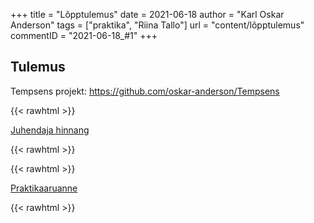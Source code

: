 +++
title = "Lõpptulemus"
date = 2021-06-18
author = "Karl Oskar Anderson"
tags = ["praktika", "Riina Tallo"]
url = "content/lõpptulemus"
commentID = "2021-06-18_#1"
+++

## Tulemus

Tempsens projekt:
https://github.com/oskar-anderson/Tempsens

{{< rawhtml >}}
<p>
    <a href="../../documents/Praktikakoha_juhendaja_hinnanguvorm Karl Oskar Anderson.asice" download>
        <span>Juhendaja hinnang</span>
        <i class="bi bi-download"></i>
    </a>
</p>
{{< rawhtml >}}

{{< rawhtml >}}
<p>
    <a href="../../documents/Praktikaaruanne Karl Oskar Anderson.docx" download>
        <span>Praktikaaruanne</span>
        <i class="bi bi-download"></i>
    </a>
</p>
{{< rawhtml >}}
